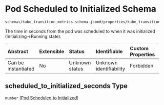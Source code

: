 # Pod Scheduled to Initialized Schema

```txt
schemas/kube_transition_metrics.schema.json#/properties/kube_transition_metrics/properties/pod/properties/scheduled_to_initialized_seconds
```

The time in seconds from the pod was scheduled to when it was initialized (Initializing->Running state).

| Abstract            | Extensible | Status         | Identifiable            | Custom Properties | Additional Properties | Access Restrictions | Defined In                                                                                            |
| :------------------ | :--------- | :------------- | :---------------------- | :---------------- | :-------------------- | :------------------ | :---------------------------------------------------------------------------------------------------- |
| Can be instantiated | No         | Unknown status | Unknown identifiability | Forbidden         | Allowed               | none                | [kube\_transition\_metrics.schema.json\*](kube_transition_metrics.schema.json "open original schema") |

## scheduled\_to\_initialized\_seconds Type

`number` ([Pod Scheduled to Initialized](kube_transition_metrics-properties-metrics-properties-pod-metrics-properties-pod-scheduled-to-initialized.md))
